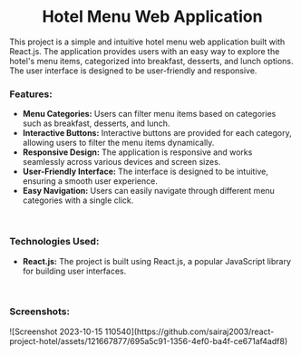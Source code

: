 <h1 align="center">Hotel Menu Web Application</h1>
<p>This project is a simple and intuitive hotel menu web application built with React.js. The application provides users with an easy way to explore the hotel's menu items, categorized into breakfast, desserts, and lunch options. The user interface is designed to be user-friendly and responsive.</p>
<h3>Features:</h3>

<ul>
  <li><b>Menu Categories:</b> Users can filter menu items based on categories such as breakfast, desserts, and lunch.</li>
  <li><b>Interactive Buttons:</b> Interactive buttons are provided for each category, allowing users to filter the menu items dynamically.</li>
  <li><b>Responsive Design:</b> The application is responsive and works seamlessly across various devices and screen sizes.</li>
  <li><b>User-Friendly Interface:</b> The interface is designed to be intuitive, ensuring a smooth user experience.</li>
  <li><b>Easy Navigation:</b> Users can easily navigate through different menu categories with a single click.</li>
</ul>
<br>
<h3>Technologies Used:</h3>
<ul>
  <li><b>React.js:</b> The project is built using React.js, a popular JavaScript library for building user interfaces.</li>
</ul>

<br>
<h3>Screenshots:</h3>
![Screenshot 2023-10-15 110540](https://github.com/sairaj2003/react-project-hotel/assets/121667877/695a5c91-1356-4ef0-ba4f-ce671af4adf8)
